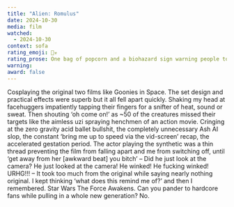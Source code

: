 ```yaml
---
title: "Alien: Romulus"
date: 2024-10-30
media: film
watched:
  - 2024-10-30
context: sofa
rating_emoji: 🍿☣️
rating_prose: One bag of popcorn and a biohazard sign warning people to stay away from this one!
warning:
award: false
---
```


Cosplaying the original two films like Goonies in Space. The set design and practical effects were superb but it all fell apart quickly. Shaking my head at facehuggers impatiently tapping their fingers for a snifter of heat, sound or sweat. Then shouting ‘oh come on!’ as ~50 of the creatures missed their targets like the aimless uzi spraying henchmen of an action movie. Cringing at  the zero gravity acid ballet bullshit, the completely unnecessary Ash AI slop, the constant ‘bring me up to speed via the vid-screen’ recap, the accelerated gestation period. The actor playing the synthetic was a thin thread preventing the film from falling apart and me from switching off, until ‘get away from her [awkward beat] you bitch’ – Did he just look at the camera? He just looked at the camera! He winked! He fucking winked! URHG!!! – It took too much from the original while saying nearly nothing original. I kept thinking ‘what does this remind me of?’ and then I remembered. Star Wars The Force Awakens. Can you pander to hardcore fans while pulling in a whole new generation? No.
